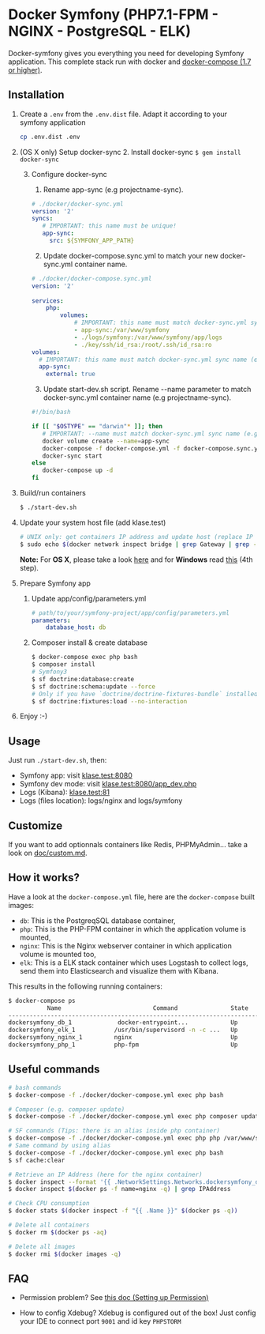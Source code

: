 # Docker Symfony (PHP7.1-FPM - NGINX - PostgreSQL - ELK)


Docker-symfony gives you everything you need for developing Symfony application. This complete stack run with docker and [docker-compose (1.7 or higher)](https://docs.docker.com/compose/).

## Installation

1. Create a `.env` from the `.env.dist` file. Adapt it according to your symfony application

    ```bash
    cp .env.dist .env
    ```

2. (OS X only) Setup docker-sync
    2. Install docker-sync
        ```
        $ gem install docker-sync
        ```
    
    3. Configure docker-sync
        1. Rename app-sync (e.g projectname-sync).
        
        ```yml
        # ./docker/docker-sync.yml
        version: '2'
        syncs:
           # IMPORTANT: this name must be unique! 
           app-sync:
             src: ${SYMFONY_APP_PATH}
        ```
         
        2. Update docker-compose.sync.yml to match your new docker-sync.yml container name.
         
         ```yml
         # ./docker/docker-compose.sync.yml
         version: '2'
          
         services:
             php:
                 volumes:
                     # IMPORTANT: this name must match docker-sync.yml sync name (e.g projectname-sync).
                     - app-sync:/var/www/symfony
                     - ./logs/symfony:/var/www/symfony/app/logs
                     - ./key/ssh/id_rsa:/root/.ssh/id_rsa:ro
         volumes:
           # IMPORTANT: this name must match docker-sync.yml sync name (e.g projectname-sync).
           app-sync:
             external: true
         ```
        3. Update start-dev.sh script. Rename --name parameter to match docker-sync.yml container name (e.g projectname-sync).
        
        ```bash
        #!/bin/bash
        
        if [[ "$OSTYPE" == "darwin"* ]]; then
           # IMPORTANT: --name must match docker-sync.yml sync name (e.g projectname-sync).
           docker volume create --name=app-sync
           docker-compose -f docker-compose.yml -f docker-compose.sync.yml up -d
           docker-sync start
        else
           docker-compose up -d
        fi
        ```

3. Build/run containers

    ```bash
    $ ./start-dev.sh
    ```

4. Update your system host file (add klase.test)

    ```bash
    # UNIX only: get containers IP address and update host (replace IP according to your configuration) (on Windows, edit C:\Windows\System32\drivers\etc\hosts)
    $ sudo echo $(docker network inspect bridge | grep Gateway | grep -o -E '[0-9\.]+') "klase.test" >> /etc/hosts
    ```

    **Note:** For **OS X**, please take a look [here](https://docs.docker.com/docker-for-mac/networking/) and for **Windows** read [this](https://docs.docker.com/docker-for-windows/#/step-4-explore-the-application-and-run-examples) (4th step).

5. Prepare Symfony app
    1. Update app/config/parameters.yml

        ```yml
        # path/to/your/symfony-project/app/config/parameters.yml
        parameters:
            database_host: db
        ```

    2. Composer install & create database

        ```bash
        $ docker-compose exec php bash
        $ composer install
        # Symfony3
        $ sf doctrine:database:create
        $ sf doctrine:schema:update --force
        # Only if you have `doctrine/doctrine-fixtures-bundle` installed
        $ sf doctrine:fixtures:load --no-interaction
        ```

6. Enjoy :-)

## Usage

Just run `./start-dev.sh`, then:

* Symfony app: visit [klase.test:8080](http://klase.test:8080)  
* Symfony dev mode: visit [klase.test:8080/app_dev.php](http://klase.test:8080/app_dev.php)  
* Logs (Kibana): [klase.test:81](http://klase.test:81)
* Logs (files location): logs/nginx and logs/symfony

## Customize

If you want to add optionnals containers like Redis, PHPMyAdmin... take a look on [doc/custom.md](doc/custom.md).

## How it works?

Have a look at the `docker-compose.yml` file, here are the `docker-compose` built images:

* `db`: This is the PostgreqSQL database container,
* `php`: This is the PHP-FPM container in which the application volume is mounted,
* `nginx`: This is the Nginx webserver container in which application volume is mounted too,
* `elk`: This is a ELK stack container which uses Logstash to collect logs, send them into Elasticsearch and visualize them with Kibana.

This results in the following running containers:

```bash
$ docker-compose ps
           Name                          Command               State              Ports            
--------------------------------------------------------------------------------------------------
dockersymfony_db_1             docker-entrypoint...            Up      0.0.0.0:5433->5434/tcp      
dockersymfony_elk_1           /usr/bin/supervisord -n -c ...   Up      0.0.0.0:81->80/tcp          
dockersymfony_nginx_1         nginx                            Up      443/tcp, 0.0.0.0:8080->80/tcp
dockersymfony_php_1           php-fpm                          Up      0.0.0.0:9000->9000/tcp      
```

## Useful commands

```bash
# bash commands
$ docker-compose -f ./docker/docker-compose.yml exec php bash

# Composer (e.g. composer update)
$ docker-compose -f ./docker/docker-compose.yml exec php composer update

# SF commands (Tips: there is an alias inside php container)
$ docker-compose -f ./docker/docker-compose.yml exec php php /var/www/symfony/bin/console cache:clear # Symfony3
# Same command by using alias
$ docker-compose -f ./docker/docker-compose.yml exec php bash
$ sf cache:clear

# Retrieve an IP Address (here for the nginx container)
$ docker inspect --format '{{ .NetworkSettings.Networks.dockersymfony_default.IPAddress }}' $(docker ps -f name=nginx -q)
$ docker inspect $(docker ps -f name=nginx -q) | grep IPAddress

# Check CPU consumption
$ docker stats $(docker inspect -f "{{ .Name }}" $(docker ps -q))

# Delete all containers
$ docker rm $(docker ps -aq)

# Delete all images
$ docker rmi $(docker images -q)
```

## FAQ

* Permission problem? See [this doc (Setting up Permission)](http://symfony.com/doc/current/book/installation.html#checking-symfony-application-configuration-and-setup)

* How to config Xdebug?
Xdebug is configured out of the box!
Just config your IDE to connect port  `9001` and id key `PHPSTORM`
